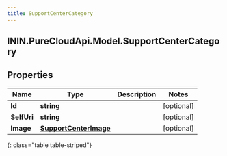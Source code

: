 ```yaml
---
title: SupportCenterCategory
---
```

## ININ.PureCloudApi.Model.SupportCenterCategory

## Properties

|Name | Type | Description | Notes|
|------------ | ------------- | ------------- | -------------|
| **Id** | **string** |  | [optional] |
| **SelfUri** | **string** |  | [optional] |
| **Image** | [**SupportCenterImage**](SupportCenterImage.html) |  | [optional] |
{: class="table table-striped"}


